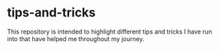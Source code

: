 # tips-and-tricks
This repository is intended to highlight different tips and tricks I have run into that have helped me throughout my journey.
